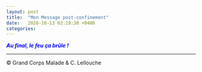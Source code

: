 ```yaml
---
layout: post
title:  "Mon Message post-confinement"
date:   2020-10-13 03:19:30 +0400
categories: 
---
```

<!---

--->


<span style="color: blue">***Au final, le feu ça brûle !***</span>
<br/>

------
&copy;  Grand Corps Malade & C. Lellouche